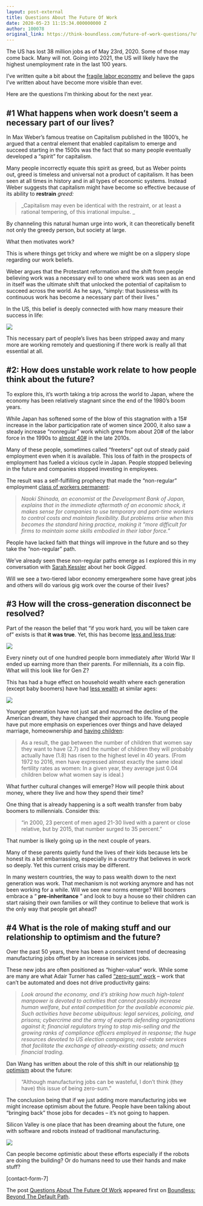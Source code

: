 ```yaml
---
layout: post-external
title: Questions About The Future Of Work
date: 2020-05-23 11:15:34.000000000 Z
author: 100078
original_link: https://think-boundless.com/future-of-work-questions/?utm_source=rss&utm_medium=rss&utm_campaign=future-of-work-questions
---
```


The US has lost 38 million jobs as of May 23rd, 2020. Some of those may come back. Many will not. Going into 2021, the US will likely have the highest unemployment rate in the last 100 years.

I’ve written quite a bit about the [fragile labor economy](https://think-boundless.com/work-questioning-the-third-rail-of-the-modern-world/) and believe the gaps I’ve written about have become more visible than ever.

Here are the questions I’m thinking about for the next year.

## **#1 What happens when work doesn’t seem a necessary part of our lives?**

In Max Weber’s famous treatise on Capitalism published in the 1800’s, he argued that a central element that enabled capitalism to emerge and succeed starting in the 1500s was the fact that so many people eventually developed a “spirit” for capitalism.

Many people incorrectly equate this spirit as greed, but as Weber points out, greed is timeless and universal not a product of capitalism.  It has been seen at all times in history and in all types of economic systems.  Instead Weber suggests that capitalism might have become so effective because of its ability to **restrain** _greed:_

> _Capitalism may even be identical with the restraint, or at least a rational tempering, of this irrational impulse. _

By channeling this natural human urge into work, it can theoretically benefit not only the greedy person, but society at large.  

What then motivates work?

This is where things get tricky and where we might be on a slippery slope regarding our work beliefs.  

Weber argues that the Protestant reformation and the shift from people believing work was a necessary evil to one where work was seen as an end in itself was the ultimate shift that unlocked the potential of capitalism to succeed across the world.  As he says, “simply: that business with its continuous work has become a necessary part of their lives.”

In the US, this belief is deeply connected with how many measure their success in life:

[![](https://i2.wp.com/cdn.substack.com/image/fetch/w_1456,c_limit,f_auto,q_auto:good/https#3A#2F#2Fbucketeer-e05bbc84-baa3-437e-9518-adb32be77984.s3.amazonaws.com#2Fpublic#2Fimages#2F83dfc244-c55a-4231-aa65-b0047d56b216_734x248.png?w=1170&ssl=1)](https://i2.wp.com/cdn.substack.com/image/fetch/c_limit,f_auto,q_auto:good/https#3A#2F#2Fbucketeer-e05bbc84-baa3-437e-9518-adb32be77984.s3.amazonaws.com#2Fpublic#2Fimages#2F83dfc244-c55a-4231-aa65-b0047d56b216_734x248.png?ssl=1)

This necessary part of people’s lives has been stripped away and many more are working remotely and questioning if there work is really all that essential at all.

## **#2: How does unstable work relate to how people think about the future?**

To explore this, it’s worth taking a trip across the world to Japan, where the economy has been relatively stagnant since the end of the 1980’s boom years. 

While Japan has softened some of the blow of this stagnation with a 15# increase in the labor participation rate of women since 2000, it also saw a steady increase “nonregular” work which grew from about 20# of the labor force in the 1990s to [almost 40#](https://www.bbc.com/news/business-42154516) in the late 2010s.

Many of these people, sometimes called “freeters” opt out of steady paid employment even when it is available.  This loss of faith in the prospects of employment has fueled a vicious cycle in Japan.  People stopped believing in the future and companies stopped investing in employees.

The result was a self-fulfilling prophecy that made the “non-regular” employment [class of workers permanent](https://www.theatlantic.com/magazine/archive/2013/05/the-slacker-trap/309285/):

> _Naoki Shinada, an economist at the Development Bank of Japan, explains that in the immediate aftermath of an economic shock, it makes sense for companies to use temporary and part-time workers to control costs and maintain flexibility. But problems arise when this becomes the standard hiring practice, making it “more difficult for firms to maintain some skills embodied in their labor force.”_

People have lacked faith that things will improve in the future and so they take the “non-regular” path.

We’ve already seen these non-regular paths emerge as I explored this in my conversation with [Sarah Kessler](https://think-boundless.com/sarah-kessler-gig-economy-gigged/) about her book _Gigged._

Will we see a two-tiered labor economy emergewhere some have great jobs and others will do various gig work over the course of their lives?

## **#3 How will the cross-generation disconnect be resolved?**

Part of the reason the belief that “if you work hard, you will be taken care of” exists is that **it was true**. Yet, this has become [less and less true](https://www.brookings.edu/blog/up-front/2018/07/25/fewer-americans-are-making-more-than-their-parents-did-especially-if-they-grew-up-in-the-middle-class/):

[![](https://i1.wp.com/cdn.substack.com/image/fetch/w_1456,c_limit,f_auto,q_auto:good/https#3A#2F#2Fbucketeer-e05bbc84-baa3-437e-9518-adb32be77984.s3.amazonaws.com#2Fpublic#2Fimages#2F5dc85072-7c50-438a-a652-f3d24f5c9301_1032x470.png?w=1170&ssl=1)](https://i2.wp.com/cdn.substack.com/image/fetch/c_limit,f_auto,q_auto:good/https#3A#2F#2Fbucketeer-e05bbc84-baa3-437e-9518-adb32be77984.s3.amazonaws.com#2Fpublic#2Fimages#2F5dc85072-7c50-438a-a652-f3d24f5c9301_1032x470.png?ssl=1)

Every ninety out of one hundred people born immediately after World War II ended up earning more than their parents. For millennials, its a coin flip. What will this look like for Gen Z?

This has had a huge effect on household wealth where each generation (except baby boomers) have had [less wealth](https://think-boundless.com/the-boomer-blockade/) at similar ages:

[![](https://i0.wp.com/cdn.substack.com/image/fetch/w_1456,c_limit,f_auto,q_auto:good/https#3A#2F#2Fbucketeer-e05bbc84-baa3-437e-9518-adb32be77984.s3.amazonaws.com#2Fpublic#2Fimages#2Fc14514a6-1622-4873-b181-0e8d01ee821d_604x318.png?w=1170&ssl=1)](https://i1.wp.com/cdn.substack.com/image/fetch/c_limit,f_auto,q_auto:good/https#3A#2F#2Fbucketeer-e05bbc84-baa3-437e-9518-adb32be77984.s3.amazonaws.com#2Fpublic#2Fimages#2Fc14514a6-1622-4873-b181-0e8d01ee821d_604x318.png?ssl=1)

Younger generation have not just sat and mourned the decline of the American dream, they have changed their approach to life.  Young people have put more emphasis on experiences over things and have delayed marriage, homeownership and [having children](https://www.nytimes.com/2018/02/13/upshot/american-fertility-is-falling-short-of-what-women-want.html):

> As a result, the gap between the number of children that women say they want to have (2.7) and the number of children they will probably actually have (1.8) has risen to the highest level in 40 years. (From 1972 to 2016, men have expressed almost exactly the same ideal fertility rates as women: In a given year, they average just 0.04 children below what women say is ideal.)

What further cultural changes will emerge? How will people think about money, where they live and how they spend their time?

One thing that is already happening is a soft wealth transfer from baby boomers to millennials. Consider this:

> “in 2000, 23 percent of men aged 21-30 lived with a parent or close relative, but by 2015, that number surged to 35 percent.”

That number is likely going up in the next couple of years.

Many of these parents quietly fund the lives of their kids because lets be honest its a bit embarrassing, especially in a country that believes in work so deeply. Yet this current crisis may be different.

In many western countries, the way to pass wealth down to the next generation was work. That mechanism is not working anymore and has not been working for a while. Will we see new norms emerge? Will boomers embrace a “ **pre-inheritance** ” and look to buy a house so their children can start raising their own families or will they continue to believe that work is the only way that people get ahead?

## **#4 What is the role of making stuff and our relationship to optimism and the future?**

Over the past 50 years, there has been a consistent trend of decreasing manufacturing jobs offset by an increase in services jobs. 

These new jobs are often positioned as “higher-value” work.  While some are many are what Adair Turner has called [“zero-sum” work](https://www.ineteconomics.org/perspectives/blog/is-productivity-growth-becoming-irrelevant) – work that can’t be automated and does not drive productivity gains:

> _Look around the economy, and it’s striking how much high-talent manpower is devoted to activities that cannot possibly increase human welfare, but entail competition for the available economic pie. Such activities have become ubiquitous: legal services, policing, and prisons; cybercrime and the army of experts defending organizations against it; financial regulators trying to stop mis-selling and the growing ranks of compliance officers employed in response; the huge resources devoted to US election campaigns; real-estate services that facilitate the exchange of already-existing assets; and much financial trading._

Dan Wang has written about the role of this shift in our relationship [to optimism](https://danwang.co/definite-optimism-as-human-capital/) about the future:

> “Although manufacturing jobs can be wasteful, I don’t think (they have) this issue of being zero-sum.” 

The conclusion being that if we just adding more manufacturing jobs we might increase optimism about the future. People have been talking about “bringing back” those jobs for decades – it’s not going to happen.

Silicon Valley is one place that has been dreaming about the future, one with software and robots instead of traditional manufacturing.

[![](https://i2.wp.com/cdn.substack.com/image/fetch/w_1456,c_limit,f_auto,q_auto:good/https#3A#2F#2Fbucketeer-e05bbc84-baa3-437e-9518-adb32be77984.s3.amazonaws.com#2Fpublic#2Fimages#2Ff2d16307-5b90-4e7c-9d42-0518e84bb410_616x347.jpeg?w=1170&ssl=1)](https://i1.wp.com/cdn.substack.com/image/fetch/c_limit,f_auto,q_auto:good/https#3A#2F#2Fbucketeer-e05bbc84-baa3-437e-9518-adb32be77984.s3.amazonaws.com#2Fpublic#2Fimages#2Ff2d16307-5b90-4e7c-9d42-0518e84bb410_616x347.jpeg?ssl=1)

Can people become optimistic about these efforts especially if the robots are doing the building? Or do humans need to use their hands and make stuff?

[contact-form-7]

The post [Questions About The Future Of Work](https://think-boundless.com/future-of-work-questions/) appeared first on [Boundless: Beyond The Default Path](https://think-boundless.com).
